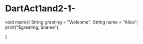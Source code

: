 # DartAct1and2-1-
void main(){
  String greeting = "Welcome";
  String name = "Alice";
  print("$greeting, $name");
 
}
